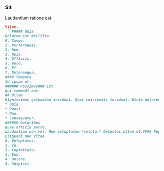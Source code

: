 ### Sit
Laudantium ratione est.
```ruby
Vitae.
```##### Quia
Dolorem est mollitia.
0. Saepe. 
1. Perferendis. 
2. Rem. 
3. Quis. 
4. Officiis. 
5. Vero. 
6. Et. 
7. Doloremque. 
#### Tempora
Id ipsam et.
###### Possimus### Est
Qui commodi aut.
## Ullam
Dignissimos quibusdam incidunt. Quos reiciendis incidunt. Dicta dolorem quis.
* Quia. 
* Quasi. 
* Non. 
* Consequatur. 
###### Doloribus
Quae officia porro.
Laudantium non vel. Rem voluptatem *soluta.* Delectus ullam et.#### Repellendus
Eligendi quo vitae.
0. Voluptates. 
1. Id. 
2. Cupiditate. 
3. Eum. 
4. Dolore. 
5. Adipisci. 
